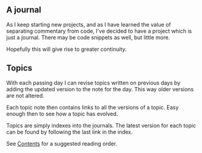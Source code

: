 ## A journal

As I keep starting new projects, and as I have learned the value of separating commentary from code, I've decided to have a project which is just a journal. There may be code snippets as well, but little more.

Hopefully this will give rise to greater continuity.

## Topics

With each passing day I can revise topics written on previous days by adding the updated version to the note for the day. This way older versions are not altered.

Each topic note then contains links to all the versions of a topic. Easy enough then to see how a topic has evolved.

Topics are simply indexes into the journals. The latest version for each topic can be found by following the last link in the index.


See [Contents](Contents.md) for a suggested reading order.